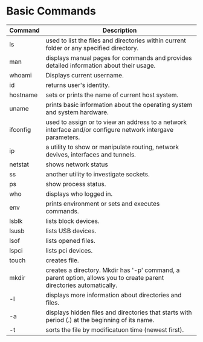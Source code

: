 # Basic Commands

| Command  | Description |
|----------|----------|
| ls       | used to list the files and directories within current folder or any specified directory.  
| man      | displays manual pages for commands and provides detailed information about their usage.
| whoami   | Displays current username.
| id       | returns user's identity.
| hostname | sets or prints the name of current host system.
| uname    | prints basic information about the operating system and system hardware.
| ifconfig | used to assign or to view an address to a network interface and/or configure network intergave parameters.
| ip       | a utility to show or manipulate routing, network devives, interfaces and tunnels.
| netstat  | shows network status
| ss       | another utility to investigate sockets.
| ps       | show process status.
| who      | displays who logged in.
| env      | prints environment or sets and executes commands.
| lsblk    | lists block devices.
| lsusb    | lists USB devices.
| lsof     | lists opened files.
| lspci    | lists pci devices.
| touch    | creates file.
| mkdir    | creates a directory. Mkdir has '-p' command, a parent option, allows you to create parent directories automatically.
| -l       | displays more information about directories and files.
| -a       | displays hidden files and directories that starts with period (.) at the beginning of its name.
| -t       | sorts the file by modificatuon time (newest first).


